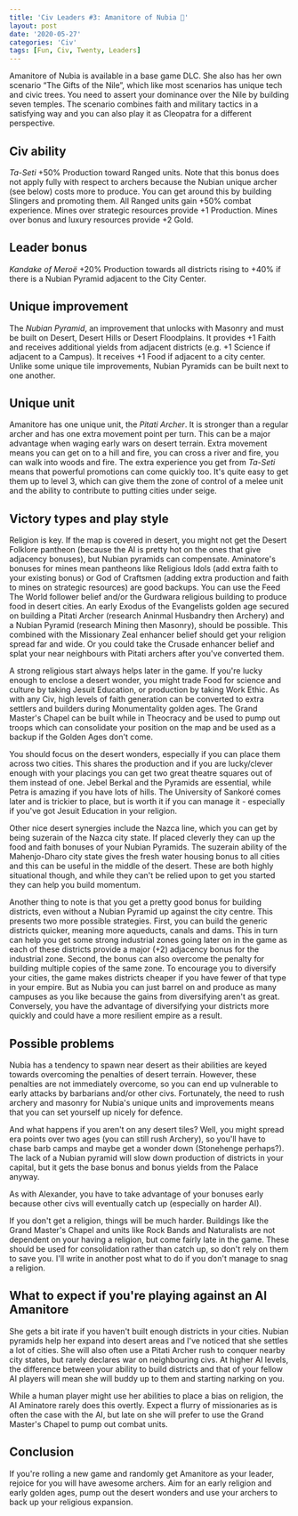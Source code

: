 ```yaml
---
title: 'Civ Leaders #3: Amanitore of Nubia 🏹'
layout: post
date: '2020-05-27'
categories: 'Civ'
tags: [Fun, Civ, Twenty, Leaders]
---
```


Amanitore of Nubia is available in a base game DLC. She also has her own scenario “The Gifts of the Nile”, which like most scenarios has unique tech and civic trees. You need to assert your dominance over the Nile by building seven temples. The scenario combines faith and military tactics in a satisfying way and you can also play it as Cleopatra for a different perspective.

## Civ ability
*Ta-Seti* +50% Production toward Ranged units. Note that this bonus does not apply fully with respect to archers because the Nubian unique archer (see below) costs more to produce. You can get around this by building Slingers and promoting them. All Ranged units gain +50% combat experience. Mines over strategic resources provide +1 Production. Mines over bonus and luxury resources provide +2 Gold.

## Leader bonus
*Kandake of Meroë* +20% Production towards all districts rising to +40% if there is a Nubian Pyramid adjacent to the City Center.

## Unique improvement
The *Nubian Pyramid*, an improvement that unlocks with Masonry and must be built on Desert, Desert Hills or Desert Floodplains. It provides +1 Faith and receives additional yields from adjacent districts (e.g. +1 Science if adjacent to a Campus). It receives +1 Food if adjacent to a city center. Unlike some unique tile improvements, Nubian Pyramids can be built next to one another.

## Unique unit
Amanitore has one unique unit, the *Pitati Archer*. It is stronger than a regular archer and has one extra movement point per turn. This can be a major advantage when waging early wars on desert terrain. Extra movement means you can get on to a hill and fire, you can cross a river and fire, you can walk into woods and fire. The extra experience you get from *Ta-Seti* means that powerful promotions can come quickly too. It's quite easy to get them up to level 3, which can give them the zone of control of a melee unit and the ability to contribute to putting cities under seige.

## Victory types and play style
Religion is key. If the map is covered in desert, you might not get the Desert Folklore pantheon (because the AI is pretty hot on the ones that give adjacency bonuses), but Nubian pyramids can compensate. Aminatore's bonuses for mines mean pantheons like Religious Idols (add extra faith to your existing bonus) or God of Craftsmen (adding extra production and faith to mines on strategic resources) are good backups. You can use the Feed The World follower belief and/or the Gurdwara religious building to produce food in desert cities. An early Exodus of the Evangelists golden age secured on building a Pitati Archer (research Aninmal Husbandry then Archery) and a Nubian Pyramid (research Mining then Masonry), should be possible. This combined with the Missionary Zeal enhancer belief should get your religion spread far and wide. Or you could take the Crusade enhancer belief and splat your near neighbours with Pitati archers after you've converted them.

A strong religious start always helps later in the game. If you're lucky enough to enclose a desert wonder, you might trade Food for science and culture by taking Jesuit Education, or production by taking Work Ethic. As with any Civ, high levels of faith generation can be converted to extra settlers and builders during Monumentality golden ages. The Grand Master's Chapel can be built while in Theocracy and be used to pump out troops which can consolidate your position on the map and be used as a backup if the Golden Ages don't come.

You should focus on the desert wonders, especially if you can place them across two cities. This shares the production and if you are lucky/clever enough with your placings you can get two great theatre squares out of them instead of one. Jebel Berkal and the Pyramids are essential, while Petra is amazing if you have lots of hills. The University of Sankoré comes later and is trickier to place, but is worth it if you can manage it - especially if you've got Jesuit Education in your religion.

Other nice desert synergies include the Nazca line, which you can get by being suzerain of the Nazca city state. If placed cleverly they can up the food and faith bonuses of your Nubian Pyramids. The suzerain ability of the Mahenjo-Dharo city state gives the fresh water housing bonus to all cities and this can be useful in the middle of the desert. These are both highly situational though, and while they can't be relied upon to get you started they can help you build momentum.

Another thing to note is that you get a pretty good bonus for building districts, even without a Nubian Pyramid up against the city centre. This presents two more possible strategies. First, you can build the generic districts quicker, meaning more aqueducts, canals and dams. This in turn can help you get some strong industrial zones going later on in the game as each of these districts provide a major (+2) adjacency bonus for the industrial zone. Second, the bonus can also overcome the penalty for building multiple copies of the same zone. To encourage you to diversify your cities, the game makes districts cheaper if you have fewer of that type in your empire. But as Nubia you can just barrel on and produce as many campuses as you like because the gains from diversifying aren't as great. Conversely, you have the advantage of diversifying your districts more quickly and could have a more resilient empire as a result.

## Possible problems
Nubia has a tendency to spawn near desert as their abilities are keyed towards overcoming the penalties of desert terrain. However, these penalties are not immediately overcome, so you can end up vulnerable to early attacks by barbarians and/or other civs. Fortunately, the need to rush archery and masonry for Nubia's unique units and improvements means that you can set yourself up nicely for defence.

And what happens if you aren't on any desert tiles? Well, you might spread era points over two ages (you can still rush Archery), so you'll have to chase barb camps and maybe get a wonder down (Stonehenge perhaps?). The lack of a Nubian pyramid will slow down production of districts in your capital, but it gets the base bonus and bonus yields from the Palace anyway.

As with Alexander, you have to take advantage of your bonuses early because other civs will eventually catch up (especially on harder AI).

If you don't get a religion, things will be much harder. Buildings like the Grand Master's Chapel and units like Rock Bands and Naturalists are not dependent on your having a religion, but come fairly late in the game. These should be used for consolidation rather than catch up, so don't rely on them to save you. I'll write in another post what to do if you don't manage to snag a religion.

## What to expect if you're playing against an AI Amanitore
She gets a bit irate if you haven't built enough districts in your cities. Nubian pyramids help her expand into desert areas and I've noticed that she settles a lot of cities. She will also often use a Pitati Archer rush to conquer nearby city states, but rarely declares war on neighbouring civs. At higher AI levels, the difference between your ability to build districts and that of your fellow AI players will mean she will buddy up to them and starting narking on you.

While a human player might use her abilities to place a bias on religion, the AI Aminatore rarely does this overtly. Expect a flurry of missionaries as is often the case with the AI, but late on she will prefer to use the Grand Master's Chapel to pump out combat units. 

## Conclusion
If you're rolling a new game and randomly get Amanitore as your leader, rejoice for you will have awesome archers. Aim for an early religion and early golden ages, pump out the desert wonders and use your archers to back up your religious expansion.